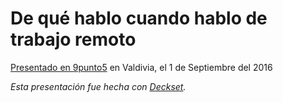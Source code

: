 # De qué hablo cuando hablo de trabajo remoto

[Presentado en 9punto5](http://www.9punto5.cl/) en Valdivia, el 1 de Septiembre del 2016

_Esta presentación fue hecha con [Deckset](http://www.decksetapp.com)._
